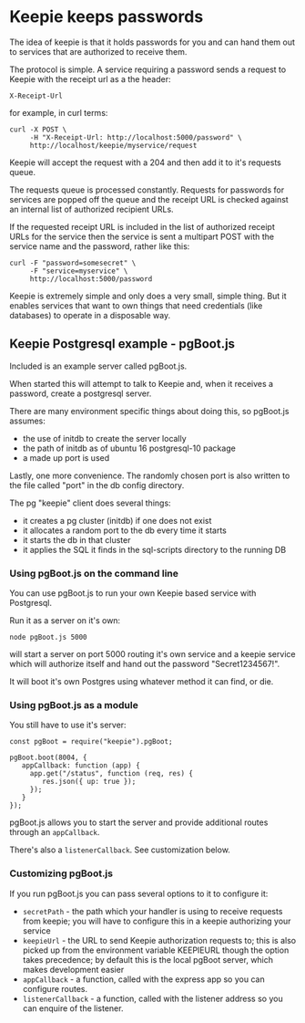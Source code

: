 # Keepie keeps passwords

The idea of keepie is that it holds passwords for you and can hand
them out to services that are authorized to receive them.

The protocol is simple. A service requiring a password sends a request
to Keepie with the receipt url as a the header:

```
X-Receipt-Url
```

for example, in curl terms:

```
curl -X POST \
     -H "X-Receipt-Url: http://localhost:5000/password" \
     http://localhost/keepie/myservice/request
```

Keepie will accept the request with a 204 and then add it to it's
requests queue.

The requests queue is processed constantly. Requests for passwords for
services are popped off the queue and the receipt URL is checked
against an internal list of authorized recipient URLs. 

If the requested receipt URL is included in the list of authorized
receipt URLs for the service then the service is sent a multipart POST
with the service name and the password, rather like this:

```
curl -F "password=somesecret" \
     -F "service=myservice" \
     http://localhost:5000/password
```

Keepie is extremely simple and only does a very small, simple
thing. But it enables services that want to own things that need
credentials (like databases) to operate in a disposable way.

## Keepie Postgresql example - pgBoot.js

Included is an example server called pgBoot.js.

When started this will attempt to talk to Keepie and, when it receives
a password, create a postgresql server.

There are many environment specific things about doing this, so
pgBoot.js assumes:

* the use of initdb to create the server locally
* the path of initdb as of ubuntu 16 postgresql-10 package
* a made up port is used

Lastly, one more convenience. The randomly chosen port is also written
to the file called "port" in the db config directory.

The pg "keepie" client does several things:

* it creates a pg cluster (initdb) if one does not exist
* it allocates a random port to the db every time it starts
* it starts the db in that cluster
* it applies the SQL it finds in the sql-scripts directory to the running DB


### Using pgBoot.js on the command line

You can use pgBoot.js to run your own Keepie based service with
Postgresql.

Run it as a server on it's own:

```
node pgBoot.js 5000
```

will start a server on port 5000 routing it's own service and a keepie
service which will authorize itself and hand out the password
"Secret1234567!".

It will boot it's own Postgres using whatever method it can find, or
die.

### Using pgBoot.js as a module

You still have to use it's server:

```
const pgBoot = require("keepie").pgBoot;

pgBoot.boot(8004, {
   appCallback: function (app) {
     app.get("/status", function (req, res) {
        res.json({ up: true });
     });
   }
});
```

pgBoot.js allows you to start the server and provide additional routes
through an `appCallback`.

There's also a `listenerCallback`. See customization below.


### Customizing pgBoot.js

If you run pgBoot.js you can pass several options to it to configure
it:

* `secretPath` - the path which your handler is using to receive
  requests from keepie; you will have to configure this in a keepie
  authorizing your service
* `keepieUrl` - the URL to send Keepie authorization requests to; this
  is also picked up from the environment variable KEEPIEURL though the
  option takes precedence; by default this is the local pgBoot server,
  which makes development easier
* `appCallback` - a function, called with the express app so you can configure routes.
* `listenerCallback` - a function, called with the listener address so you can enquire of the listener.
  
